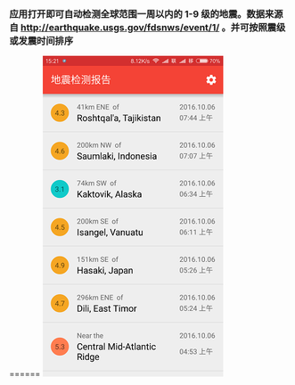 ### 应用打开即可自动检测全球范围一周以内的 1-9 级的地震。数据来源自 http://earthquake.usgs.gov/fdsnws/event/1/ 。并可按照震级或发震时间排序
======
![theguardian](https://github.com/Vinlaxywei/Screen-Shot/blob/master/earthquake.png)
